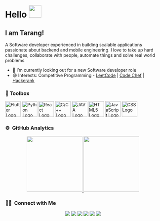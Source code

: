 
# Hello <img src="https://raw.githubusercontent.com/MartinHeinz/MartinHeinz/master/wave.gif" width="40px">
## I am Tarang!

A Software developer experienced in building scalable applications passionate about backend and mobile engineering. 
I love to take up hard challenges, collaborate with people, automate things and solve real world problems.

- 📱 I’m currently looking out for a new Software developer role
- 😄 Interests: Competitive Programming - [LeetCode](https://leetcode.com/tarang_98/) | [Code Chef](https://www.codechef.com/users/tarang_98) | [Hackerank](https://www.hackerrank.com/tarang98)
 


### 🧰 Toolbox

<img src="https://cdn.worldvectorlogo.com/logos/flutter.svg" alt="Flutter Logo" width="50" height="50"/> <img src="https://cdn.worldvectorlogo.com/logos/python-4.svg" alt="Python Logo" width="50" height="50"/> <img src="https://cdn.worldvectorlogo.com/logos/react-1.svg" alt="React Logo" width="50" height="50"/> <img src="https://cdn.worldvectorlogo.com/logos/c.svg" alt="C/C++ Logo" width="50" height="50"/> <img src="https://cdn.worldvectorlogo.com/logos/java-4.svg" alt="JAVA Logo" width="50" height="50"/> <img src="https://cdn.worldvectorlogo.com/logos/html5-2.svg" alt="HTML5 Logo" width="50" height="50"/> <img src="https://cdn.worldvectorlogo.com/logos/logo-javascript.svg" alt="JavaScript Logo" width="50" height="50"/> <img src="https://cdn.worldvectorlogo.com/logos/css-3.svg" alt="CSS Logo" width="50" height="50"/>


### ⚙️ &nbsp;GitHub Analytics

<p align="center">
<a href="https://github.com/tarang1998">
  <img height="180em" src="https://github-readme-stats-eight-theta.vercel.app/api?username=tarang1998&show_icons=true&theme=algolia&include_all_commits=true&count_private=true"/>
  <img height="180em" src="https://github-readme-stats-eight-theta.vercel.app/api/top-langs/?username=tarang1998&layout=compact&langs_count=8&theme=algolia"/>
</a>
</p>

### 🤝🏻 &nbsp;Connect with Me

<p align="center">
<a href="https://tarangnair.com/#/"><img src="https://img.shields.io/badge/-3423A6?style=flat&logo=Google-Chrome&logoColor=white"/></a>
<a href="https://www.linkedin.com/in/tarang-nair-752aa8179/"><img src="https://img.shields.io/badge/-0077B5?style=flat&logo=Linkedin&logoColor=white"/></a>
<a href="mailto:tarangnair98@gmail.com"><img src="https://img.shields.io/badge/-D14836?style=flat&logo=Gmail&logoColor=white"/></a>
<a href="https://www.instagram.com/nairtarang"><img src="https://img.shields.io/badge/-E4405F?style=flat&logo=Instagram&logoColor=white"/></a>
<a href="https://www.facebook.com/tarangnair"><img src="https://img.shields.io/badge/-1877F2?style=flat&logo=Facebook&logoColor=white"/></a>
<a href="https://twitter.com/tarang90564113"><img src="https://img.shields.io/badge/-BD081C?style=flat&logo=Twitter&logoColor=white"/></a>
</p>


